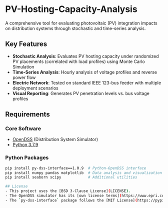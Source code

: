 # PV-Hosting-Capacity-Analysis

A comprehensive tool for evaluating photovoltaic (PV) integration impacts on distribution systems through stochastic and time-series analysis.

## Key Features

- **Stochastic Analysis**: Evaluates PV hosting capacity under randomized PV placements (correlated with load profiles) using Monte Carlo Simulation
- **Time-Series Analysis**: Hourly analysis of voltage profiles and reverse power flow
- **Electric Network**: Tested on standard IEEE 123-bus feeder with multiple deployment scenarios
- **Visual Reporting**: Generates PV penetration levels vs. bus voltage profiles

## Requirements

### Core Software
- [OpenDSS](https://sourceforge.net/projects/electricdss/) (Distribution System Simulator)
- [Python 3.7.9](https://www.python.org/downloads/release/python-379/)

### Python Packages
```bash
pip install py-dss-interface==1.0.9  # Python-OpenDSS interface
pip install numpy pandas matplotlib  # Data analysis and visualization
pip install seaborn scipy            # Additional utilities

## License  
- This project uses the [BSD 3-Clause License](LICENSE).  
- The OpenDSS simulator has its [own license terms](https://www.epri.com/pages/sa/opendss).  
- The `py-dss-interface` package follows the [MIT License](https://pypi.org/project/py-dss-interface/).  

